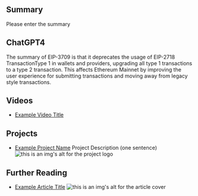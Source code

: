 ## Summary

Please enter the summary

## ChatGPT4

The summary of EIP-3709 is that it deprecates the usage of EIP-2718 TransactionType 1 in wallets and providers, upgrading all type 1 transactions to a type 2 transaction. This affects Ethereum Mainnet by improving the user experience for submitting transactions and moving away from legacy style transactions.

## Videos

- [Example Video Title](https://www.youtube.com/watch?v=TDGq4aeevgY)

## Projects

- [Example Project Name](https://xxxx.xxx/xxxxx) Project Description (one sentence) ![this is an img's alt for the project logo](https://xxxx.xxx/project-logo.xxx)

## Further Reading

- [Example Article Title](https://xxxx.xxx/xxxxx) ![this is an img's alt for the article cover](https://xxxx.xxx/article-cover.xxx)
